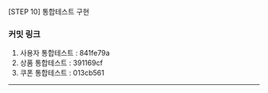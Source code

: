 
  [STEP 10] 통합테스트 구현

### **커밋 링크**

1. 사용자 통합테스트 : 841fe79a
2. 상품 통합테스트 : 391169cf
3. 쿠폰 통합테스트 : 013cb561


---



